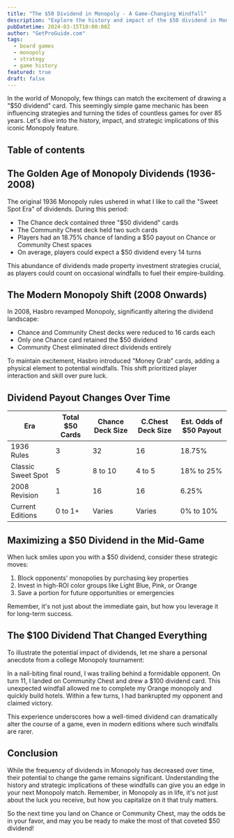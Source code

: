 ```yaml
---
title: "The $50 Dividend in Monopoly - A Game-Changing Windfall"
description: "Explore the history and impact of the $50 dividend in Monopoly, from its golden era to modern adaptations, and learn strategies to maximize this lucky windfall."
pubDatetime: 2024-03-15T10:00:00Z
author: "GetProGuide.com"
tags:
  - board games
  - monopoly
  - strategy
  - game history
featured: true
draft: false
---
```


In the world of Monopoly, few things can match the excitement of drawing a "$50 dividend" card. This seemingly simple game mechanic has been influencing strategies and turning the tides of countless games for over 85 years. Let's dive into the history, impact, and strategic implications of this iconic Monopoly feature.

## Table of contents

## The Golden Age of Monopoly Dividends (1936-2008)

The original 1936 Monopoly rules ushered in what I like to call the "Sweet Spot Era" of dividends. During this period:

- The Chance deck contained three "$50 dividend" cards
- The Community Chest deck held two such cards
- Players had an 18.75% chance of landing a $50 payout on Chance or Community Chest spaces
- On average, players could expect a $50 dividend every 14 turns

This abundance of dividends made property investment strategies crucial, as players could count on occasional windfalls to fuel their empire-building.

## The Modern Monopoly Shift (2008 Onwards)

In 2008, Hasbro revamped Monopoly, significantly altering the dividend landscape:

- Chance and Community Chest decks were reduced to 16 cards each
- Only one Chance card retained the $50 dividend
- Community Chest eliminated direct dividends entirely

To maintain excitement, Hasbro introduced "Money Grab" cards, adding a physical element to potential windfalls. This shift prioritized player interaction and skill over pure luck.

## Dividend Payout Changes Over Time

| Era | Total $50 Cards | Chance Deck Size | C.Chest Deck Size | Est. Odds of $50 Payout |
|-----|-----------------|-------------------|-------------------|-------------------------|
| 1936 Rules | 3 | 32 | 16 | 18.75% |
| Classic Sweet Spot | 5 | 8 to 10 | 4 to 5 | 18% to 25% |
| 2008 Revision | 1 | 16 | 16 | 6.25% |
| Current Editions | 0 to 1+ | Varies | Varies | 0% to 10% |

## Maximizing a $50 Dividend in the Mid-Game

When luck smiles upon you with a $50 dividend, consider these strategic moves:

1. Block opponents' monopolies by purchasing key properties
2. Invest in high-ROI color groups like Light Blue, Pink, or Orange
3. Save a portion for future opportunities or emergencies

Remember, it's not just about the immediate gain, but how you leverage it for long-term success.

## The $100 Dividend That Changed Everything

To illustrate the potential impact of dividends, let me share a personal anecdote from a college Monopoly tournament:

In a nail-biting final round, I was trailing behind a formidable opponent. On turn 11, I landed on Community Chest and drew a $100 dividend card. This unexpected windfall allowed me to complete my Orange monopoly and quickly build hotels. Within a few turns, I had bankrupted my opponent and claimed victory.

This experience underscores how a well-timed dividend can dramatically alter the course of a game, even in modern editions where such windfalls are rarer.

## Conclusion

While the frequency of dividends in Monopoly has decreased over time, their potential to change the game remains significant. Understanding the history and strategic implications of these windfalls can give you an edge in your next Monopoly match. Remember, in Monopoly as in life, it's not just about the luck you receive, but how you capitalize on it that truly matters.

So the next time you land on Chance or Community Chest, may the odds be in your favor, and may you be ready to make the most of that coveted $50 dividend!